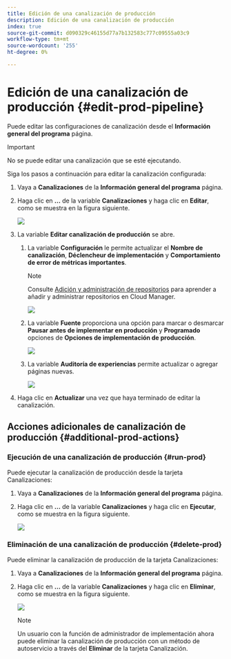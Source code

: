 ```yaml
---
title: Edición de una canalización de producción
description: Edición de una canalización de producción
index: true
source-git-commit: d090329c46155d77a7b132583c777c09555a03c9
workflow-type: tm+mt
source-wordcount: '255'
ht-degree: 0%

---
```



# Edición de una canalización de producción {#edit-prod-pipeline}

Puede editar las configuraciones de canalización desde el **Información general del programa** página.

>[!IMPORTANT]
>No se puede editar una canalización que se esté ejecutando.

Siga los pasos a continuación para editar la canalización configurada:

1. Vaya a **Canalizaciones** de la **Información general del programa** página.

1. Haga clic en **...** de la variable **Canalizaciones** y haga clic en **Editar**, como se muestra en la figura siguiente.

   ![](/help/implementing/cloud-manager/assets/configure-pipeline/pipeline-edit1.png)

1. La variable **Editar canalización de producción** se abre.

   1. La variable **Configuración** le permite actualizar el **Nombre de canalización**, **Déclencheur de implementación** y **Comportamiento de error de métricas importantes**.

      >[!NOTE]
      >Consulte [Adición y administración de repositorios](/help/implementing/cloud-manager/managing-code/cloud-manager-repositories.md) para aprender a añadir y administrar repositorios en Cloud Manager.

      ![](/help/implementing/cloud-manager/assets/configure-pipeline/pipeline-edit2.png)


   1. La variable **Fuente** proporciona una opción para marcar o desmarcar **Pausar antes de implementar en producción** y **Programado** opciones de **Opciones de implementación de producción**.

      ![](/help/implementing/cloud-manager/assets/configure-pipeline/prod-pipeline-editnotier.png)

   1. La variable **Auditoría de experiencias** permite actualizar o agregar páginas nuevas.

      ![](/help/implementing/cloud-manager/assets/configure-pipeline/pipeline-edit4.png)

1. Haga clic en **Actualizar** una vez que haya terminado de editar la canalización.

## Acciones adicionales de canalización de producción {#additional-prod-actions}

### Ejecución de una canalización de producción {#run-prod}

Puede ejecutar la canalización de producción desde la tarjeta Canalizaciones:

1. Vaya a **Canalizaciones** de la **Información general del programa** página.

1. Haga clic en **...** de la variable **Canalizaciones** y haga clic en **Ejecutar**, como se muestra en la figura siguiente.

   ![](/help/implementing/cloud-manager/assets/configure-pipeline/prod-run.png)

### Eliminación de una canalización de producción {#delete-prod}

Puede eliminar la canalización de producción de la tarjeta Canalizaciones:

1. Vaya a **Canalizaciones** de la **Información general del programa** página.

1. Haga clic en **...** de la variable **Canalizaciones** y haga clic en **Eliminar**, como se muestra en la figura siguiente.

   ![](/help/implementing/cloud-manager/assets/configure-pipeline/prod-delete.png)

   >[!NOTE]
   >Un usuario con la función de administrador de implementación ahora puede eliminar la canalización de producción con un método de autoservicio a través del **Eliminar** de la tarjeta Canalización.